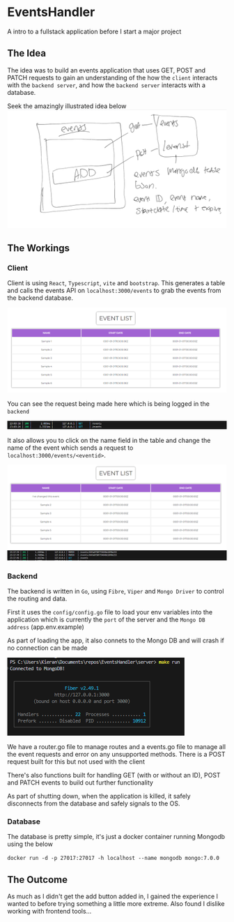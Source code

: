# EventsHandler

A intro to a fullstack application before I start a major project

## The Idea

The idea was to build an events application that uses GET, POST and PATCH requests to gain an understanding of the how the `client` interacts with the `backend server`, and how the `backend server` interacts with a database.

Seek the amazingly illustrated idea below 
![](.assets/idea.png)

## The Workings

### Client

Client is using `React`, `Typescript`, `vite` and `bootstrap`. This generates a table and calls the events API on `localhost:3000/events` to grab the events from the backend database. 

![](.assets/client-1.png)

You can see the request being made here which is being logged in the `backend`

![](.assets/client-2.png)

It also allows you to click on the name field in the table and change the name of the event which sends a request to `localhost:3000/events/<eventid>`.

![](.assets/client-3.png)
![](.assets/client-4.png)

### Backend

The backend is written in `Go`, using `Fibre`, `Viper` and `Mongo Driver` to control the routing and data.

First it uses the `config/config.go` file to load your env variables into the application which is currently the `port` of the server and the `Mongo DB address` (app.env.example)

As part of loading the app, it also connets to the Mongo DB and will crash if no connection can be made

![](.assets/server-1.png)

We have a router.go file to manage routes and a events.go file to manage all the event requests and error on any unsupported methods. There is a POST request built for this but not used with the client

There's also functions built for handling GET (with or without an ID), POST and PATCH events to build out further functionality

As part of shutting down, when the application is killed, it safely disconnects from the database and safely signals to the OS.

### Database

The database is pretty simple, it's just a docker container running Mongodb using the below

```docker run -d -p 27017:27017 -h localhost --name mongodb mongo:7.0.0```

## The Outcome

As much as I didn't get the add button added in, I gained the experience I wanted to before trying something a little more extreme. Also found I dislike working with frontend tools...